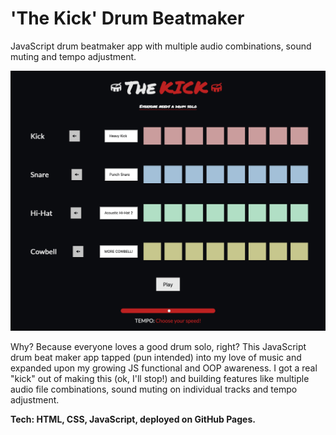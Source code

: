 # 'The Kick' Drum Beatmaker

JavaScript drum beatmaker app with multiple audio combinations, sound muting and tempo adjustment.

![The Kick Screenshot](./TheKick.png)

Why? Because everyone loves a good drum solo, right? This JavaScript drum beat maker app tapped (pun intended) into my love of music and expanded upon my growing JS functional and OOP awareness. I got a real "kick" out of making this (ok, I'll stop!) and building features like multiple audio file combinations, sound muting on individual tracks and tempo adjustment.

**Tech: HTML, CSS, JavaScript, deployed on GitHub Pages.**
